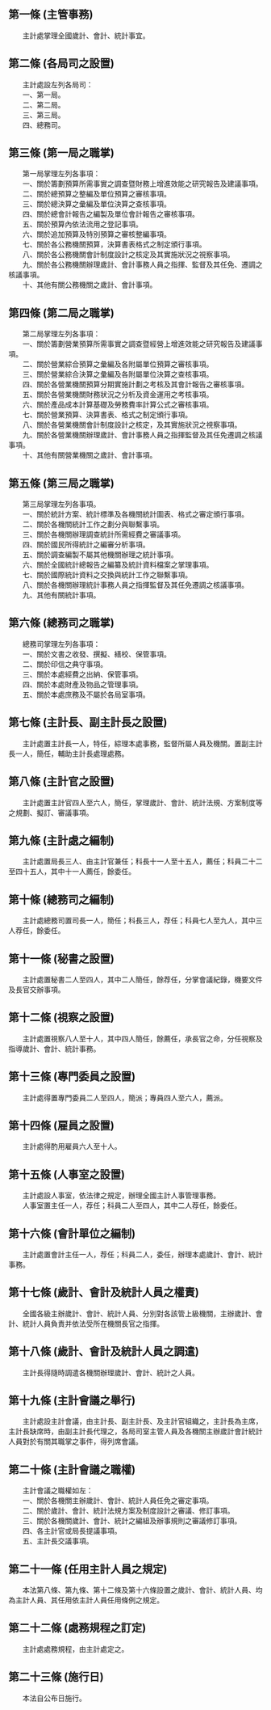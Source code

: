 第一條 (主管事務)
-----------------
　　主計處掌理全國歲計、會計、統計事宜。  


第二條 (各局司之設置)
---------------------
　　主計處設左列各局司：  
　　一、第一局。  
　　二、第二局。  
　　三、第三局。  
　　四、總務司。  


第三條 (第一局之職掌)
---------------------
　　第一局掌理左列各事項：  
　　一、關於籌劃預算所需事實之調查暨財務上增進效能之研究報告及建議事項。  
　　二、關於總預算之整編及單位預算之審核事項。  
　　三、關於總決算之彙編及單位決算之查核事項。  
　　四、關於總會計報告之編製及單位會計報告之審核事項。  
　　五、關於預算內依法流用之登記事項。  
　　六、關於追加預算及特別預算之審核整編事項。  
　　七、關於各公務機關預算，決算書表格式之制定頒行事項。  
　　八、關於各公務機關會計制度設計之核定及其實施狀況之視察事項。  
　　九、關於各公務機關辦理歲計、會計事務人員之指揮、監督及其任免、遷調之核議事項。  
　　十、其他有關公務機關之歲計、會計事項。  


第四條 (第二局之職掌)
---------------------
　　第二局掌理左列各事項：  
　　一、關於籌劃營業預算所需事實之調查暨經營上增進效能之研究報告及建議事項。  
　　二、關於營業綜合預算之彙編及各附屬單位預算之審核事項。  
　　三、關於營業綜合決算之彙編及各附屬單位決算之查核事項。  
　　四、關於各營業機關預算分期實施計劃之考核及其會計報告之審核事項。  
　　五、關於各營業機關財務狀況之分析及資金運用之考核事項。  
　　六、關於產品成本計算基礎及勞務費率計算公式之審核事項。  
　　七、關於營業預算、決算書表、格式之制定頒行事項。  
　　八、關於各營業機關會計制度設計之核定，及其實施狀況之視察事項。  
　　九、關於各營業機關辦理歲計、會計事務人員之指揮監督及其任免遷調之核議事項。  
　　十、其他有關營業機關之歲計、會計事項。  


第五條 (第三局之職掌)
---------------------
　　第三局掌理左列各事項。  
　　一、關於統計方案、統計標準及各機關統計圖表、格式之審定頒行事項。  
　　二、關於各機關統計工作之劃分與聯繫事項。  
　　三、關於各機關辦理調查統計所需經費之審議事項。  
　　四、關於國民所得統計之編審分析事項。  
　　五、關於調查編製不屬其他機關辦理之統計事項。  
　　六、關於全國統計總報告之編纂及統計資料檔案之掌理事項。  
　　七、關於國際統計資料之交換與統計工作之聯繫事項。  
　　八、關於各機關辦理統計事務人員之指揮監督及其任免遷調之核議事項。  
　　九、其他有關統計事項。  


第六條 (總務司之職掌)
---------------------
　　總務司掌理左列各事項：  
　　一、關於文書之收發、撰擬、繕校、保管事項。  
　　二、關於印信之典守事項。  
　　三、關於本處經費之出納、保管事項。  
　　四、關於本處財產及物品之管理事項。  
　　五、關於本處庶務及不屬於各局室事項。  


第七條 (主計長、副主計長之設置)
-------------------------------
　　主計處置主計長一人，特任，綜理本處事務，監督所屬人員及機關。置副主計長一人，簡任，輔助主計長處理處務。  


第八條 (主計官之設置)
---------------------
　　主計處置主計官四人至六人，簡任，掌理歲計、會計、統計法規、方案制度等之規劃、擬訂、審議事項。  


第九條 (主計處之編制)
---------------------
　　主計處置局長三人、由主計官兼任；科長十一人至十五人，薦任；科員二十二至四十五人，其中十一人薦任，餘委任。  


第十條 (總務司之編制)
---------------------
　　主計處總務司置司長一人，簡任；科長三人，荐任；科員七人至九人，其中三人荐任，餘委任。  


第十一條 (秘書之設置)
---------------------
　　主計處置秘書二人至四人，其中二人簡任，餘荐任，分掌會議紀錄，機要文件及長官交辦事項。  


第十二條 (視察之設置)
---------------------
　　主計處置視察八人至十人，其中四人簡任，餘薦任，承長官之命，分任視察及指導歲計、會計、統計事務。  


第十三條 (專門委員之設置)
-------------------------
　　主計處得置專門委員二人至四人，簡派；專員四人至六人，薦派。  


第十四條 (雇員之設置)
---------------------
　　主計處得酌用雇員六人至十人。  


第十五條 (人事室之設置)
-----------------------
　　主計處設人事室，依法律之規定，辦理全國主計人事管理事務。  
　　人事室置主任一人，荐任；科員二人至四人，其中二人荐任，餘委任。  


第十六條 (會計單位之編制)
-------------------------
　　主計處置會計主任一人，荐任；科員二人，委任，辦理本處歲計、會計、統計事務。  


第十七條 (歲計、會計及統計人員之權責)
-------------------------------------
　　全國各級主辦歲計、會計、統計人員、分別對各該管上級機關，主辦歲計、會計、統計人員負責并依法受所在機關長官之指揮。  


第十八條 (歲計、會計及統計人員之調遣)
-------------------------------------
　　主計長得隨時調遣各機關辦理歲計、會計、統計之人員。  


第十九條 (主計會議之舉行)
-------------------------
　　主計處設主計會議，由主計長、副主計長、及主計官組織之，主計長為主席，主計長缺席時，由副主計長代理之，各局司室主管人員及各機關主辦歲計會計統計人員對於有關其職掌之事件，得列席會議。  


第二十條 (主計會議之職權)
-------------------------
　　主計會議之職權如左：  
　　一、關於各機關主辦歲計、會計、統計人員任免之審定事項。  
　　二、關於歲計、會計、統計法規方案及制度設計之審議、修訂事項。  
　　三、關於各機關歲計、會計、統計之編組及辦事規則之審議修訂事項。  
　　四、各主計官或局長提議事項。  
　　五、主計長交議事項。  


第二十一條 (任用主計人員之規定)
-------------------------------
　　本法第八條、第九條、第十二條及第十六條設置之歲計、會計、統計人員、均為主計人員、其任用依主計人員任用條例之規定。  


第二十二條 (處務規程之訂定)
---------------------------
　　主計處處務規程，由主計處定之。  


第二十三條 (施行日)
-------------------
　　本法自公布日施行。